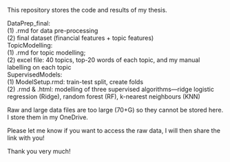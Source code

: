 This repository stores the code and results of my thesis.   

DataPrep_final:    
  (1) .rmd for data pre-processing    
  (2) final dataset (financial features + topic features)   
TopicModelling:    
  (1) .rmd for topic modelling;    
  (2) excel file: 40 topics, top-20 words of each topic, and my manual labelling on each topic  
SupervisedModels:    
  (1) ModelSetup.rmd: train-test split, create folds  
  (2) .rmd & .html: modelling of three supervised algorithms—ridge logistic regression (Ridge), random forest (RF), k-nearest neighbours (KNN)    

Raw and large data files are too large (70+G) so they cannot be stored here. I store them in my OneDrive.   

Please let me know if you want to access the raw data, I will then share the link with you!   

Thank you very much!
